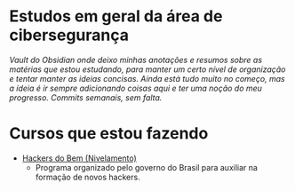 # Estudos em geral da área de cibersegurança

*Vault do Obsidian onde deixo minhas anotações e resumos sobre as matérias que estou estudando, para manter um certo nível de organização e tentar manter as ideias concisas. Ainda está tudo muito no começo, mas a ídeia é ir sempre adicionando coisas aqui e ter uma noção do meu progresso. Commits semanais, sem falta.*

# Cursos que estou fazendo
- [Hackers do Bem (Nivelamento)](https://ava.hackersdobem.org.br/my/)
  - Programa organizado pelo governo do Brasil para auxiliar na formação de novos hackers.
  

